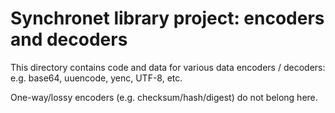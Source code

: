 # Synchronet library project: encoders and decoders

This directory contains code and data for various data encoders / decoders:
e.g. base64, uuencode, yenc, UTF-8, etc.

One-way/lossy encoders (e.g. checksum/hash/digest) do not belong here.
